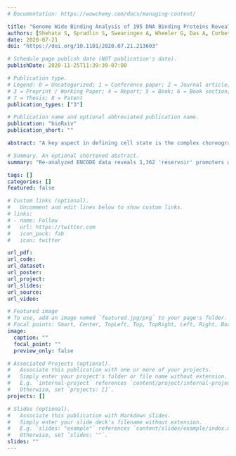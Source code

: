 ```yaml
---
# Documentation: https://wowchemy.com/docs/managing-content/

title: "Genome Wide Binding Analysis of 195 DNA Binding Proteins Reveals Reservoir Promoters and Human Specific"
authors: [Shehata S, Spradlin S, Swearingen A, Wheeler G, Das A, Corbet G, Nebenfuehr B, Ahrens D, Tauber D, Lennon S, Choi K, Huynh T, Wieser T, Schnedier K, Bradshaw M, Lai M, Baskin J, Read T, Demasi J, Hynes-Grace M, Timmons D, Smallegan M, Rinn JL]
date: 2020-07-21
doi: "https://doi.org/10.1101/2020.07.21.213603"

# Schedule page publish date (NOT publication's date).
publishDate: 2020-11-25T11:39:39-07:00

# Publication type.
# Legend: 0 = Uncategorized; 1 = Conference paper; 2 = Journal article;
# 3 = Preprint / Working Paper; 4 = Report; 5 = Book; 6 = Book section;
# 7 = Thesis; 8 = Patent
publication_types: ["3"]

# Publication name and optional abbreviated publication name.
publication: "bioRxiv"
publication_short: ""

abstract: "A key aspect in defining cell state is the complex choreography of DNA binding events in a given cell type, which in turn establishes a cell-specific gene-expression program. In the past two decades since the sequencing of the human genome there has been a deluge of genome-wide experiments which have measured gene-expression and DNA binding events across numerous cell-types and tissues. Here we re-analyze ENCODE data in a highly reproducible manner by utilizing standardized analysis pipelines, containerization, and literate programming with Rmarkdown. Our approach validated many findings from previous independent studies, underscoring the importance of ENCODE’s goals in providing these reproducible data resources. This approach also revealed several new findings: (i) 1,362 promoters, termed ‘reservoirs,’ have up to 111 different DNA-binding proteins localized on one promoter yet do not have any expression of steady-state RNA (ii) The human specific SVA repeat element may have been co-opted for enhancer regulation. Collectively, this study performed by the students of a CU Boulder computational biology class (BCHM 5631 – Spring 2020) demonstrates the value of reproducible findings and how resources like ENCODE that prioritize data standards can foster new findings with existing data in a didactic environment."

# Summary. An optional shortened abstract.
summary: "Re-analyzed ENCODE data reveals 1,362 'reservoir' promoters with up to 111 different DNA-binding proteins present but no steady-state RNA expression."

tags: []
categories: []
featured: false

# Custom links (optional).
#   Uncomment and edit lines below to show custom links.
# links:
# - name: Follow
#   url: https://twitter.com
#   icon_pack: fab
#   icon: twitter

url_pdf:
url_code:
url_dataset:
url_poster:
url_project:
url_slides:
url_source:
url_video:

# Featured image
# To use, add an image named `featured.jpg/png` to your page's folder. 
# Focal points: Smart, Center, TopLeft, Top, TopRight, Left, Right, BottomLeft, Bottom, BottomRight.
image:
  caption: ""
  focal_point: ""
  preview_only: false

# Associated Projects (optional).
#   Associate this publication with one or more of your projects.
#   Simply enter your project's folder or file name without extension.
#   E.g. `internal-project` references `content/project/internal-project/index.md`.
#   Otherwise, set `projects: []`.
projects: []

# Slides (optional).
#   Associate this publication with Markdown slides.
#   Simply enter your slide deck's filename without extension.
#   E.g. `slides: "example"` references `content/slides/example/index.md`.
#   Otherwise, set `slides: ""`.
slides: ""
---
```

